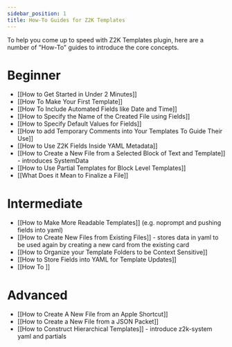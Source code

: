 ```yaml
---
sidebar_position: 1
title: How-To Guides for Z2K Templates
---
```

 To help you come up to speed with Z2K Templates plugin, here are a number of "How-To" guides to introduce the core concepts.

# Beginner
- [[How to Get Started in Under 2 Minutes]]
- [[How To Make Your First Template]]
- [[How To Include Automated Fields like Date and Time]]
- [[How to Specify the Name of the Created File using Fields]]
- [[How to Specify Default Values for Fields]]
- [[How to add Temporary Comments into Your Templates To Guide Their Use]]
- [[How to Use Z2K Fields Inside YAML Metadata]]
- [[How to Create a New File from a Selected Block of Text and Template]] - introduces SystemData
- [[How to Use Partial Templates for Block Level Templates]]
- [[What Does it Mean to Finalize a File]]

# Intermediate
- [[How to Make More Readable Templates]] (e.g. noprompt and pushing fields into yaml)
- [[How to Create New Files from Existing Files]] - stores data in yaml to be used again by creating a new card from the existing card
- [[How to Organize your Template Folders to be Context Sensitive]]
- [[How to Store Fields into YAML for Template Updates]]
- [[How To ]]

# Advanced
- [[How to Create A New File from an Apple Shortcut]]
- [[How to Create a New File from a JSON Packet]]
- [[How to Construct Hierarchical Templates]] - introduce z2k-system yaml and partials

